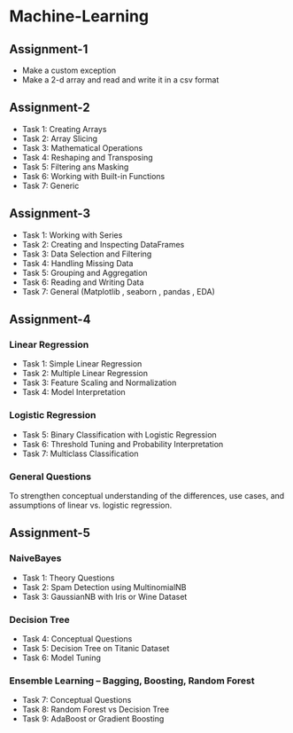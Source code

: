 # Machine-Learning

## Assignment-1
- Make a custom exception
- Make a 2-d array and read and write it in a csv format

## Assignment-2
- Task 1: Creating Arrays 
- Task 2: Array Slicing
- Task 3: Mathematical Operations
- Task 4: Reshaping and Transposing
- Task 5: Filtering ans Masking
- Task 6: Working with Built-in Functions
- Task 7: Generic

## Assignment-3
- Task 1: Working with Series
- Task 2: Creating and Inspecting DataFrames
- Task 3: Data Selection and Filtering 
- Task 4: Handling Missing Data
- Task 5: Grouping and Aggregation
- Task 6: Reading and Writing Data
- Task 7: General (Matplotlib , seaborn , pandas , EDA)

## Assignment-4
### Linear Regression
- Task 1: Simple Linear Regression
- Task 2: Multiple Linear Regression
- Task 3: Feature Scaling and Normalization
- Task 4: Model Interpretation 

### Logistic Regression
- Task 5: Binary Classification with Logistic Regression
- Task 6: Threshold Tuning and Probability Interpretation
- Task 7: Multiclass Classification

### General Questions
  To strengthen conceptual understanding of the differences, use cases, and assumptions of linear vs. logistic regression.

## Assignment-5
### NaiveBayes
- Task 1: Theory Questions
- Task 2: Spam Detection using MultinomialNB
- Task 3: GaussianNB with Iris or Wine Dataset

### Decision Tree
- Task 4: Conceptual Questions
- Task 5: Decision Tree on Titanic Dataset
- Task 6: Model Tuning

### Ensemble Learning – Bagging, Boosting, Random Forest
- Task 7: Conceptual Questions
- Task 8: Random Forest vs Decision Tree
- Task 9: AdaBoost or Gradient Boosting